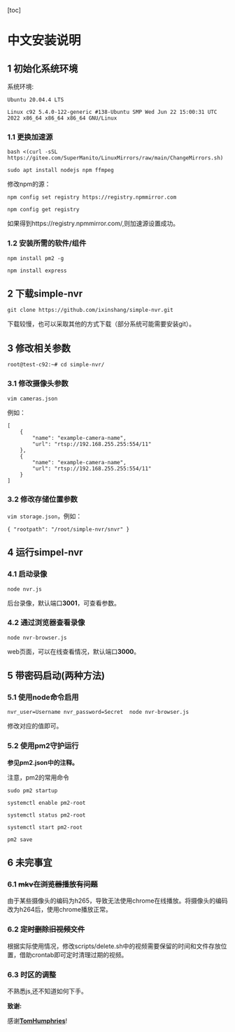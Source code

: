 [toc]

# 中文安装说明

## 1 初始化系统环境

系统环境: 

`Ubuntu 20.04.4 LTS `

`Linux c92 5.4.0-122-generic #138-Ubuntu SMP Wed Jun 22 15:00:31 UTC 2022 x86_64 x86_64 x86_64 GNU/Linux`

### 1.1 更换加速源

```
bash <(curl -sSL https://gitee.com/SuperManito/LinuxMirrors/raw/main/ChangeMirrors.sh)
```



```
sudo apt install nodejs npm ffmpeg
```

修改npm的源：

```
npm config set registry https://registry.npmmirror.com
```



```
npm config get registry
```

如果得到https://registry.npmmirror.com/,则加速源设置成功。

### 1.2 安装所需的软件/组件

```
npm install pm2 -g
```

```
npm install express
```



## 2 下载simple-nvr

```
git clone https://github.com/ixinshang/simple-nvr.git
```

下载较慢，也可以采取其他的方式下载（部分系统可能需要安装git）。

## 3 修改相关参数

```root@test-c92:~# cd simple-nvr/```

### 3.1 修改摄像头参数

```
vim cameras.json
```

例如：

```
[
    {
        "name": "example-camera-name",
        "url": "rtsp://192.168.255.255:554/11"
    },
    {
        "name": "example-camera-name",
        "url": "rtsp://192.168.255.255:554/11"
    }
]
```



### 3.2 修改存储位置参数

```vim storage.json```，例如：

`{
    "rootpath": "/root/simple-nvr/snvr"
}`



## 4 运行simpel-nvr

### 4.1 启动录像

```
node nvr.js
```

后台录像，默认端口**3001**，可查看参数。

### 4.2 通过浏览器查看录像

```
node nvr-browser.js
```

web页面，可以在线查看情况，默认端口**3000**。

## 5 带密码启动(两种方法)

### 5.1 使用node命令启用

```
nvr_user=Username nvr_password=Secret  node nvr-browser.js
```

 修改对应的值即可。

### 5.2 使用pm2守护运行

**参见pm2.json中的注释。**

注意，pm2的常用命令

```sudo pm2 startup```

```systemctl enable pm2-root```

```systemctl status pm2-root```

```systemctl start pm2-root```

```pm2 save ```

## 6 未完事宜

### 6.1 ~~mkv在浏览器播放有问题~~

由于某些摄像头的编码为h265，导致无法使用chrome在线播放。将摄像头的编码改为h264后，使用chrome播放正常。

### 6.2 ~~定时删除旧视频文件~~

根据实际使用情况，修改scripts/delete.sh中的视频需要保留的时间和文件存放位置，借助crontab即可定时清理过期的视频。

### 6.3 时区的调整

不熟悉js,还不知道如何下手。

**致谢:**

感谢[**TomHumphries**](https://github.com/TomHumphries/simple-nvr)!

